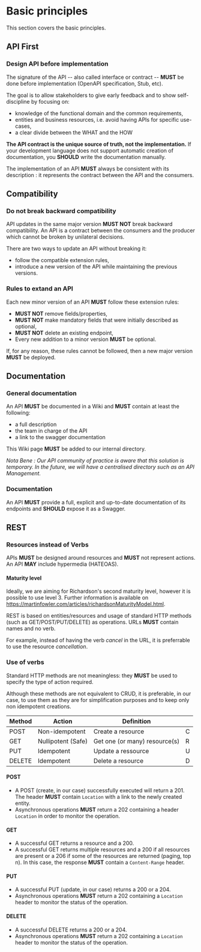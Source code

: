 # Basic principles

This section covers the basic principles.

## API First

### Design API before implementation

The signature of the API -- also called interface or contract -- **MUST** be done before implementation (OpenAPI specification, Stub, etc).

The goal is to allow stakeholders to give early feedback and to show self-discipline by focusing on:

* knowledge of the functional domain and the common requirements,
* entities and business resources, i.e. avoid having APIs for specific use-cases,
* a clear divide between the WHAT and the HOW

**The API contract is the unique source of truth, not the implementation.** If your development language does not support automatic creation of documentation, you **SHOULD** write the documentation manually.

The implementation of an API **MUST** always be consistent with its description : it represents the contract between the API and the consumers.

## Compatibility

### Do not break backward compatibility

API updates in the same major version **MUST NOT** break backward compatibility. An API is a contract between the consumers and the producer which cannot be broken by unilateral decisions.

There are two ways to update an API without breaking it:

* follow the compatible extension rules,
* introduce a new version of the API while maintaining the previous versions.

### Rules to extand an API

Each new minor version of an API **MUST** follow these extension rules:

* **MUST NOT** remove fields/properties,
* **MUST NOT** make mandatory fields that were initially described as optional,
* **MUST NOT** delete an existing endpoint,
* Every new addition to a minor version **MUST** be optional.

If, for any reason, these rules cannot be followed, then a new major version **MUST** be deployed.

## Documentation

### General documentation

An API **MUST** be documented in a Wiki and **MUST** contain at least the following:

* a full description
* the team in charge of the API
* a link to the swagger documentation

This Wiki page **MUST** be added to our internal directory.

_Nota Bene : Our API community of practice is aware that this solution is temporary. In the future, we will have a centralised directory such as an API Management._

### Documentation

An API **MUST** provide a full, explicit and up-to-date documentation of its endpoints and **SHOULD** expose it as a Swagger.

## REST

### Resources instead of Verbs

APIs **MUST** be designed around resources and **MUST** not represent actions. An API **MAY** include hypermedia (HATEOAS).

#### Maturity level

Ideally, we are aiming for Richardson's second maturity level, however it is possible to use level 3. Further information is available on https://martinfowler.com/articles/richardsonMaturityModel.html.

REST is based on entities/resources and usage of standard HTTP methods (such as GET/POST/PUT/DELETE) as operations. URLs **MUST** contain names and no verb.

For example, instead of having the verb _cancel_ in the URL, it is preferrable to use the resource _cancellation_.

### Use of verbs

Standard HTTP methods are not meaningless: they **MUST** be used to specify the type of action required.

Although these methods are not equivalent to CRUD, it is preferable, in our case, to use them as they are for simplification purposes and to keep only non idempotent creations.

| Method   | Action    | Definition |          |
|-----------|-----------|------------|----------|
| POST      | Non-idempotent | Create a resource| C |
| GET      | Nullipotent (Safe) | Get one (or many) resource(s) | R |
| PUT      | Idempotent | Update a ressource | U |
| DELETE      | Idempotent | Delete a resource | D |

#### POST
* A POST (create, in our case) successfully executed will return a 201. The header **MUST** contain `Location` with a link to the newly created entity.
* Asynchronous operations **MUST** return a 202 containing a header `Location` in order to monitor the operation.

#### GET

* A successful GET returns a resource and a 200.
* A successful GET returns multiple resources and a 200 if all resources are present or a 206 if some of the resources are returned (paging, top n). In this case, the response **MUST** contain a `Content-Range` header.

#### PUT

* A successful PUT (update, in our case) returns a 200 or a 204.
* Asynchronous operations **MUST** return a 202 containing a `Location` header to monitor the status of the operation.

#### DELETE

* A successful DELETE returns a 200 or a 204.
* Asynchronous operations **MUST** return a 202 containing a `Location` header to monitor the status of the operation.
